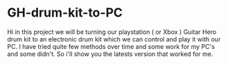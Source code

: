 # GH-drum-kit-to-PC
Hi in this project we will be turning our playstation ( or Xbox ) Guitar Hero drum kit to an electronic drum kit which we can control and play it with our PC.
I have tried quite few methods over time and some work for my PC's and some didn't. So i'll show you the latests version that worked for me.

